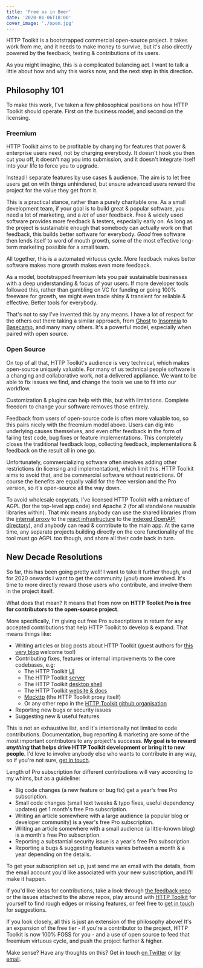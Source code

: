 ```yaml
---
title: 'Free as in Beer'
date: '2020-01-06T18:00'
cover_image: './open.jpg'
---
```


HTTP Toolkit is a bootstrapped commercial open-source project. It takes work from me, and it needs to make money to survive, but it's also directly powered by the feedback, testing & contributions of its users.

As you might imagine, this is a complicated balancing act. I want to talk a little about how and why this works now, and the next step in this direction.

## Philosophy 101

To make this work, I've taken a few philosophical positions on how HTTP Toolkit should operate. First on the business model, and second on the licensing.

### Freemium
HTTP Toolkit aims to be profitable by charging for features that power & enterprise users need, not by charging everybody. It doesn't hook you then cut you off, it doesn't nag you into submission, and it doesn't integrate itself into your life to force you to upgrade.

Instead I separate features by use cases & audience. The aim is to let free users get on with things unhindered, but ensure advanced users reward the project for the value they get from it.

This is a practical stance, rather than a purely charitable one. As a small development team, if your goal is to build great & popular software, you need a lot of marketing, and a _lot_ of user feedback. Free & widely used software provides more feedback & testers, especially early on. As long as the project is sustainable enough that somebody can actually work on that feedback, this builds better software for everybody. _Good_ free software then lends itself to word of mouth growth, some of the most effective long-term marketing possible for a small team.

All together, this is a automated virtuous cycle. More feedback makes better software makes more growth makes even more feedback.

As a model, bootstrapped freemium lets you pair sustainable businesses with a deep understanding & focus of your users. If more developer tools followed this, rather than gambling on VC for funding or going 100% freeware for growth, we might even trade shiny & transient for reliable & effective. Better tools for everybody.

That's not to say I've invented this by any means. I have a lot of respect for the others out there taking a similar approach, from [Ghost](https://ghost.org/) to [Insomnia](https://insomnia.rest) to [Basecamp](https://basecamp.com/), and many many others. It's a powerful model, especially when paired with open source.

### Open Source

On top of all that, HTTP Toolkit's audience is very technical, which makes open-source uniquely valuable. For many of us technical people software is a changing and collaborative work, not a delivered appliance. We want to be able to fix issues we find, and change the tools we use to fit into our workflow.

Customization & plugins can help with this, but with limitations. Complete freedom to change your software removes those entirely.

Feedback from users of open-source code is often more valuable too, so this pairs nicely with the freemium model above. Users can dig into underlying causes themselves, and even offer feedback in the form of failing test code, bug fixes or feature implementations. This completely closes the traditional feedback loop, collecting feedback, implementations & feedback on the result all in one go.

Unfortunately, commercializing software often involves adding other restrictions (in licensing and implementation), which limit this. HTTP Toolkit aims to avoid that, and be commercial software without restrictions. Of course the benefits are equally valid for the free version and the Pro version, so it's open-source all the way down.

To avoid wholesale copycats, I've licensed HTTP Toolkit with a mixture of AGPL (for the top-level app code) and Apache 2 (for all standalone reusable libraries within). That mix means anybody can use the shared libraries (from the [internal proxy](https://github.com/httptoolkit/mockttp) to the [react infrastructure](https://github.com/httptoolkit/react-reverse-portal) to the [indexed OpenAPI directory](https://github.com/httptoolkit/openapi-directory-js)), and anybody can read & contribute to the main app. At the same time, any separate projects building directly on the core functionality of the tool must go AGPL too though, and share all their code back in turn.

## New Decade Resolutions

So far, this has been going pretty well! I want to take it further though, and for 2020 onwards I want to get the community (you!) more involved. It's time to more directly reward those users who contribute, and involve them in the project itself.

What does that mean? It means that from now on **HTTP Toolkit Pro is free for contributors to the open-source project**.

More specifically, I'm giving out free Pro subscriptions in return for any accepted contributions that help HTTP Toolkit to develop & expand. That means things like:

* Writing articles or blog posts about HTTP Toolkit (guest authors for [this very blog](https://httptoolkit.tech/blog) welcome too!)
* Contributing fixes, features or internal improvements to the core codebases, e.g:
  * The HTTP Toolkit [UI](https://github.com/httptoolkit/httptoolkit-ui)
  * The HTTP Toolkit [server](https://github.com/httptoolkit/httptoolkit-server)
  * The HTTP Toolkit [desktop shell](https://github.com/httptoolkit/httptoolkit-desktop)
  * The HTTP Toolkit [website & docs](https://github.com/httptoolkit/httptoolkit.tech)
  * [Mockttp](https://github.com/httptoolkit/mockttp) (the HTTP Toolkit proxy itself)
  * Or any other repo in the [HTTP Toolkit github organisation](https://github.com/httptoolkit/)
* Reporting new bugs or security issues
* Suggesting new & useful features

This is not an exhaustive list, and it's intentionally not limited to code contributions. Documentation, bug reporting & marketing are some of the most important contributors to any project's successs. **My goal is to reward _anything_ that helps drive HTTP Toolkit development or bring it to new people.** I'd love to involve anybody else who wants to contribute in any way, so if you're not sure, [get in touch](/contact).

Length of Pro subscription for different contributions will vary according to my whims, but as a guideline:

* Big code changes (a new feature or bug fix) get a year's free Pro subscription.
* Small code changes (small text tweaks & typo fixes, useful dependency updates) get 1 month's free Pro subscription.
* Writing an article somewhere with a large audience (a popular blog or developer community) is a year's free Pro subscription.
* Writing an article somewhere with a small audience (a little-known blog) is a month's free Pro subscription.
* Reporting a substantial security issue is a year's free Pro subscription.
* Reporting a bugs & suggesting features varies between a month & a year depending on the details.

To get your subscription set up, just send me an email with the details, from the email account you'd like associated with your new subscription, and I'll make it happen.

If you'd like ideas for contributions, take a look through [the feedback repo](https://github.com/feedback) or the issues attached to the above repos, play around with [HTTP Toolkit](/) for yourself to find rough edges or missing features, or feel free to [get in touch](/contact) for suggestions.

If you look closely, all this is just an extension of the philosophy above! It's an expansion of the free tier - if you're a contributor to the project, HTTP Toolkit is now 100% FOSS for you - and a use of open source to feed that freemium virtuous cycle, and push the project further & higher.

Make sense? Have any thoughts on this? Get in touch [on Twitter](https://twitter.com/pimterry) or [by email](/contact).